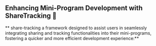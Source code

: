 ## Enhancing Mini-Program Development with ShareTracking 👋


** share-tracking a framework designed to assist users in seamlessly integrating sharing and tracking functionalities into their mini-programs, fostering a quicker and more efficient development experience:**

<!--

** share-tracking a framework designed to assist users in seamlessly integrating sharing and tracking functionalities into their mini-programs, fostering a quicker and more efficient development experience:**

🙋‍♀️ A short introduction - what is your organization all about?
🌈 Contribution guidelines - how can the community get involved?
👩‍💻 Useful resources - where can the community find your docs? Is there anything else the community should know?
🍿 Fun facts - what does your team eat for breakfast?
🧙 Remember, you can do mighty things with the power of [Markdown](https://docs.github.com/github/writing-on-github/getting-started-with-writing-and-formatting-on-github/basic-writing-and-formatting-syntax)
-->

